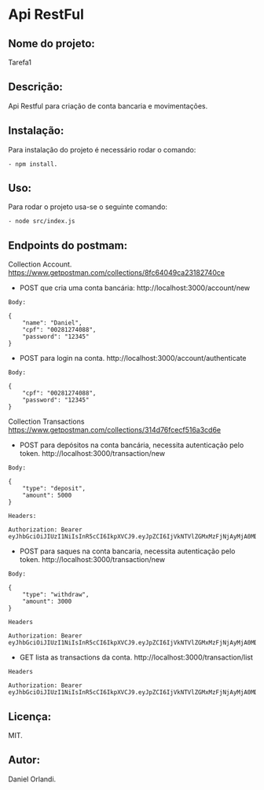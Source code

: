 # Api RestFul

## Nome do projeto:
Tarefa1

## Descrição: 
Api Restful para criação de conta bancaria e movimentações.

## Instalação:
Para instalação do projeto é necessário rodar o comando:
```
- npm install.
```
## Uso:
Para rodar o projeto usa-se o seguinte comando:
```
- node src/index.js
```
## Endpoints do postmam:
Collection Account.
https://www.getpostman.com/collections/8fc64049ca23182740ce

* POST que cria uma conta bancária:
http://localhost:3000/account/new
```
Body:

{
	"name": "Daniel",
	"cpf": "00281274088",
	"password": "12345"
}
```
* POST para login na conta.
http://localhost:3000/account/authenticate
```
Body:

{
	"cpf": "00281274088",
	"password": "12345"
}
```
Collection Transactions
https://www.getpostman.com/collections/314d76fcecf516a3cd6e

* POST para depósitos na conta bancária, necessita autenticação pelo token.
http://localhost:3000/transaction/new
```
Body:

{
    "type": "deposit",
    "amount": 5000
}

Headers:

Authorization: Bearer eyJhbGciOiJIUzI1NiIsInR5cCI6IkpXVCJ9.eyJpZCI6IjVkNTVlZGMxMzFjNjAyMjA0MDZmMTQ1MyIsImlhdCI6MTU2NTkxMjUxMywiZXhwIjoxNTY2MDg0NTEzfQ.NBCEAL0frMaDhZLl4YHEfYm0j1NFcgqsM7JsMBadaUU
```
* POST para saques na conta bancaria, necessita autenticação pelo token. 
http://localhost:3000/transaction/new
```
Body:

{
    "type": "withdraw",
    "amount": 3000
}

Headers

Authorization: Bearer eyJhbGciOiJIUzI1NiIsInR5cCI6IkpXVCJ9.eyJpZCI6IjVkNTVlZGMxMzFjNjAyMjA0MDZmMTQ1MyIsImlhdCI6MTU2NTkxMjUxMywiZXhwIjoxNTY2MDg0NTEzfQ.NBCEAL0frMaDhZLl4YHEfYm0j1NFcgqsM7JsMBadaUU
```
* GET lista as transactions da conta.
http://localhost:3000/transaction/list
```
Headers

Authorization: Bearer eyJhbGciOiJIUzI1NiIsInR5cCI6IkpXVCJ9.eyJpZCI6IjVkNTVlZGMxMzFjNjAyMjA0MDZmMTQ1MyIsImlhdCI6MTU2NTkxMjUxMywiZXhwIjoxNTY2MDg0NTEzfQ.NBCEAL0frMaDhZLl4YHEfYm0j1NFcgqsM7JsMBadaUU
```
## Licença:
MIT.

## Autor:
Daniel Orlandi.
